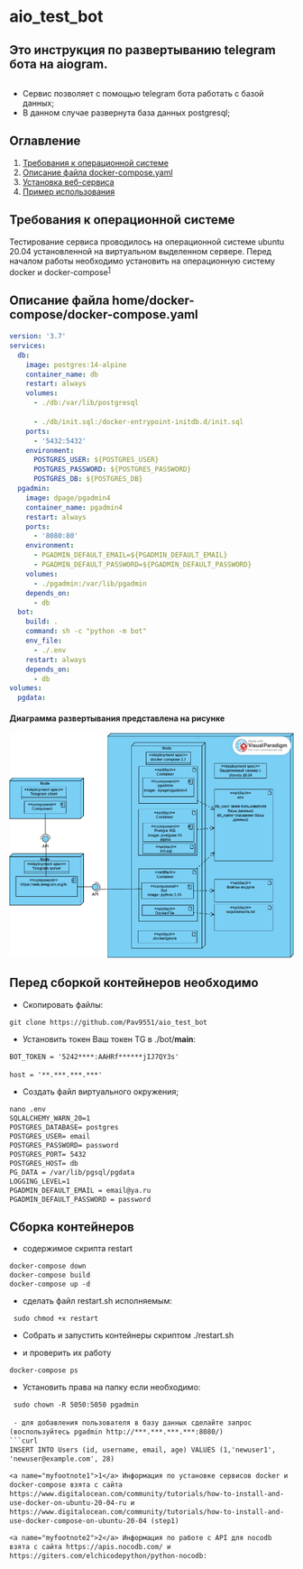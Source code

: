 # aio_test_bot

## Это инструкция по развертыванию telegram бота на aiogram.

```
```
- Сервис позволяет с помощью telegram бота работать с базой данных;
- В данном случае развернута база данных postgresql;

## Оглавление

1. [Требования к операционной системе](#Требования-к-операционной-системе)
2. [Описание файла docker-compose.yaml](#Описание-файла-docker-compose.yaml)
3. [Установка веб-сервиса](#Установка-веб-сервиса)
4. [Пример использования](#Пример-использования)

## Требования к операционной системе
Тестирование сервиса проводилось на операционной системе ubuntu 20.04 установленной на виртуальном выделенном сервере. Перед началом работы необходимо установить на операционную систему docker и docker-compose<sup>[1](#myfootnote1)</sup>
## Описание файла home/docker-compose/docker-compose.yaml

```yaml
version: '3.7'
services:
  db:
    image: postgres:14-alpine
    container_name: db
    restart: always
    volumes:
      - ./db:/var/lib/postgresql
      
      - ./db/init.sql:/docker-entrypoint-initdb.d/init.sql
    ports:
      - '5432:5432'
    environment:
      POSTGRES_USER: ${POSTGRES_USER}
      POSTGRES_PASSWORD: ${POSTGRES_PASSWORD}
      POSTGRES_DB: ${POSTGRES_DB}
  pgadmin:
    image: dpage/pgadmin4
    container_name: pgadmin4
    restart: always
    ports:
      - '8080:80'
    environment:
      - PGADMIN_DEFAULT_EMAIL=${PGADMIN_DEFAULT_EMAIL}
      - PGADMIN_DEFAULT_PASSWORD=${PGADMIN_DEFAULT_PASSWORD}
    volumes:
      - ./pgadmin:/var/lib/pgadmin
    depends_on:
      - db
  bot:
    build: .
    command: sh -c "python -m bot"
    env_file:
      - ./.env
    restart: always
    depends_on:
      - db
volumes:
  pgdata:

```
#### Диаграмма развертывания представлена на рисунке
![Alt-текст](https://github.com/Pav9551/aio_test_bot/blob/main/tg_bot_deployment.png "Deployment")

## Перед сборкой контейнеров необходимо
- Скопировать файлы:
```
git clone https://github.com/Pav9551/aio_test_bot
```


- Установить токен Ваш токен TG в ./bot/__main__:
```
BOT_TOKEN = '5242****:AAHRf******jIJ7QY3s'

host = '**.***.***.***'
```
- Создать файл виртуального окружения;
```
nano .env
SQLALCHEMY_WARN_20=1
POSTGRES_DATABASE= postgres
POSTGRES_USER= email
POSTGRES_PASSWORD= password
POSTGRES_PORT= 5432
POSTGRES_HOST= db
PG_DATA = /var/lib/pgsql/pgdata
LOGGING_LEVEL=1
PGADMIN_DEFAULT_EMAIL = email@ya.ru
PGADMIN_DEFAULT_PASSWORD = password

```
## Сборка контейнеров

 - содержимое скрипта restart
```curl
docker-compose down
docker-compose build
docker-compose up -d 
```
 - сделать файл restart.sh исполняемым:
```curl 
 sudo chmod +x restart
 ```
 - Собрать и запустить контейнеры скриптом ./restart.sh

 - и проверить их работу
```curl
docker-compose ps
```

- Установить права на папку если необходимо:
```
 sudo chown -R 5050:5050 pgadmin

 - для добавления пользователя в базу данных сделайте запрос (воспользуйтесь pgadmin http://***.***.***.***:8080/)
```curl
INSERT INTO Users (id, username, email, age) VALUES (1,'newuser1', 'newuser@example.com', 28)
```


```
<a name="myfootnote1">1</a> Информация по установке сервисов docker и docker-compose взята с сайта https://www.digitalocean.com/community/tutorials/how-to-install-and-use-docker-on-ubuntu-20-04-ru и https://www.digitalocean.com/community/tutorials/how-to-install-and-use-docker-compose-on-ubuntu-20-04 (step1)
```
```
<a name="myfootnote2">2</a> Информация по работе с API для nocodb взята с сайта https://apis.nocodb.com/ и https://giters.com/elchicodepython/python-nocodb:
